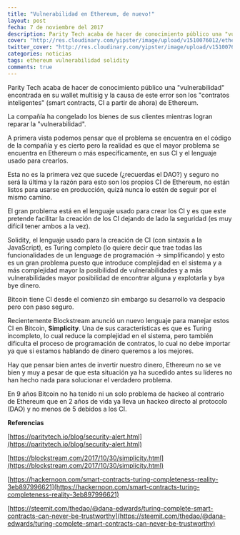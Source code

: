 ```yaml
---
title: "Vulnerabilidad en Ethereum, de nuevo!"
layout: post
fecha: 7 de noviembre del 2017
description: Parity Tech acaba de hacer de conocimiento público una "vulnerabilidad" encontrada en su wallet multisig y la causa de este error son los "contratos inteligentes" (smart contracts, CI a partir de ahora) de Ethereum. 
cover: "http://res.cloudinary.com/yipster/image/upload/v1510076012/ethereum-vulnerability_cq9e8g.jpg"
twitter_cover: "http://res.cloudinary.com/yipster/image/upload/v1510076012/ethereum-vulnerability_cq9e8g.jpg"
categories: noticias 
tags: ethereum vulnerabilidad solidity
comments: true
---
```


Parity Tech acaba de hacer de conocimiento público una "vulnerabilidad" encontrada en su wallet multisig y la causa de este error son los "contratos inteligentes" (smart contracts, CI a partir de ahora) de Ethereum. 

La compañía ha congelado los bienes de sus clientes mientras logran reparar la "vulnerabilidad".

A primera vista podemos pensar que el problema se encuentra en el código de la compañía y es cierto pero la realidad es que el mayor problema se encuentra en Ethereum o más específicamente, en sus CI y el lenguaje usado para crearlos.

Esta no es la primera vez que sucede (¿recuerdas el DAO?) y seguro no será la última y la razón para esto son los propios CI de Ethereum, no están listos para usarse en producción, quizá nunca lo estén de seguir por el mismo camino.

El gran problema está en el lenguaje usado para crear los CI y es que este pretende facilitar la creación de los CI  dejando de lado la seguridad (es muy difícil tener ambos a la vez).

Solidity, el lenguaje usado para la creación de CI (con sintaxis a la JavaScript), es Turing completo (lo quiere decir que trae todas las funcionalidades de un lenguage de programación -> simplificando) y esto es un gran problema puesto que introduce complejidad en el sistema y a más complejidad mayor la posibilidad de vulnerabilidades y a más vulnerabilidades mayor posibilidad de encontrar alguna y explotarla y bya bye dinero.

Bitcoin tiene CI desde el comienzo sin embargo su desarrollo va despacio pero con paso seguro. 

Recientemente Blockstream anunció un nuevo lenguaje para manejar estos CI en Bitcoin, **Simplicity**. Una de sus características es que es Turing incompleto, lo cual reduce la complejidad en el sistema, pero también dificulta el proceso de programación de contratos, lo cual no debe importar ya que si estamos hablando de dinero queremos a los mejores.

Hay que pensar bien antes de invertir nuestro dinero, Ethereum no se ve bien y muy a pesar de que esta situación ya ha sucedido antes su líderes no han hecho nada para solucionar el verdadero problema. 

En 9 años Bitcoin no ha tenido ni un solo problema de hackeo al contrario de Ethereum que en 2 años de vida ya lleva un hackeo directo al protocolo (DAO) y no menos de 5 debidos a los CI.

**Referencias**

[https://paritytech.io/blog/security-alert.html](https://paritytech.io/blog/security-alert.html)

[https://blockstream.com/2017/10/30/simplicity.html](https://blockstream.com/2017/10/30/simplicity.html)

[https://hackernoon.com/smart-contracts-turing-completeness-reality-3eb897996621](https://hackernoon.com/smart-contracts-turing-completeness-reality-3eb897996621)

[https://steemit.com/thedao/@dana-edwards/turing-complete-smart-contracts-can-never-be-trustworthy](https://steemit.com/thedao/@dana-edwards/turing-complete-smart-contracts-can-never-be-trustworthy)

